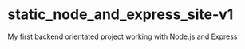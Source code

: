 # static_node_and_express_site-v1
My first backend orientated project working with Node.js and Express
